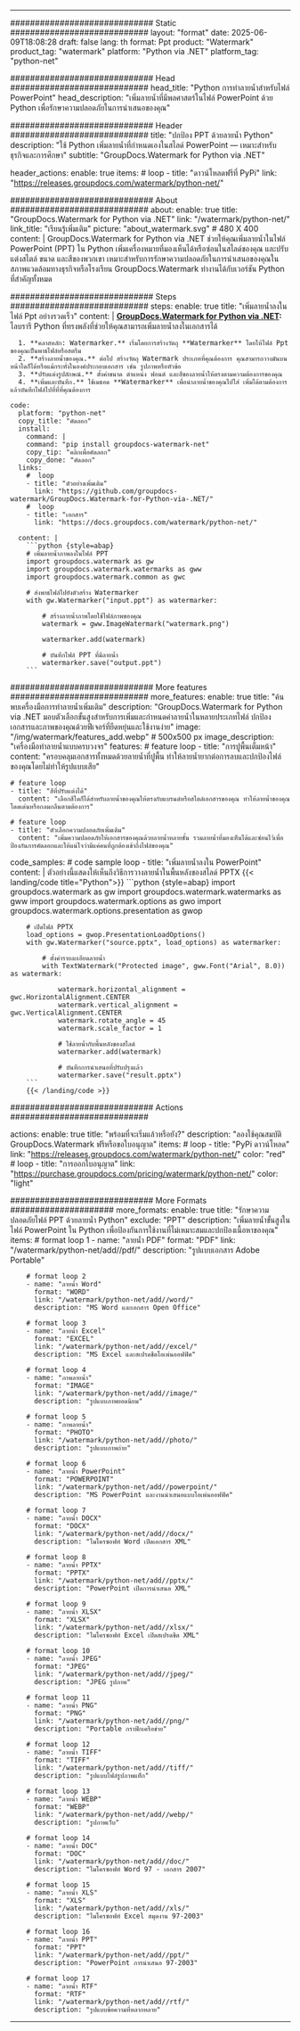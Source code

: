 
---
############################# Static ############################
layout: "format"
date:  2025-06-09T18:08:28
draft: false
lang: th
format: Ppt
product: "Watermark"
product_tag: "watermark"
platform: "Python via .NET"
platform_tag: "python-net"

############################# Head ############################
head_title: "Python การทำลายน้ำสำหรับไฟล์ PowerPoint"
head_description: "เพิ่มลายน้ำที่มีพลศาสตร์ในไฟล์ PowerPoint ด้วย Python เพื่อรักษาความปลอดภัยในการนำเสนอของคุณ"

############################# Header ############################
title: "ปกป้อง PPT ด้วยลายน้ำ Python" 
description: "ใช้ Python เพิ่มลายน้ำที่กำหนดเองในสไลด์ PowerPoint — เหมาะสำหรับธุรกิจและการศึกษา"
subtitle: "GroupDocs.Watermark for Python via .NET" 

header_actions:
  enable: true
  items:
    #  loop
    - title: "ดาวน์โหลดฟรีที่ PyPi"
      link: "https://releases.groupdocs.com/watermark/python-net/"
      
############################# About ############################
about:
    enable: true
    title: "GroupDocs.Watermark for Python via .NET"
    link: "/watermark/python-net/"
    link_title: "เรียนรู้เพิ่มเติม"
    picture: "about_watermark.svg" # 480 X 400
    content: |
       GroupDocs.Watermark for Python via .NET ช่วยให้คุณเพิ่มลายน้ำในไฟล์ PowerPoint (PPT) ใน Python เพิ่มเครื่องหมายที่มองเห็นได้หรือซ่อนในสไลด์ของคุณ และปรับแต่งสไตล์ ขนาด และสีของพวกเขา เหมาะสำหรับการรักษาความปลอดภัยในการนำเสนอของคุณในสภาพแวดล้อมทางธุรกิจหรือโรงเรียน GroupDocs.Watermark ทำงานได้กับเวอร์ชัน Python ที่สำคัญทั้งหมด

############################# Steps ############################
steps:
    enable: true
    title: "เพิ่มลายน้ำลงในไฟล์ Ppt อย่างรวดเร็ว"
    content: |
      **[GroupDocs.Watermark for Python via .NET](https://products.groupdocs.com/watermark/python-net/):** ไลบรารี Python ที่ทรงพลังที่ช่วยให้คุณสามารถเพิ่มลายน้ำลงในเอกสารได้
      
      1. **คลาสหลัก: Watermarker.** เริ่มโดยการสร้างวัตถุ **Watermarker** โดยให้ไฟล์ Ppt ของคุณเป็นพาธไฟล์หรือสตรีม
      2. **สร้างลายน้ำของคุณ.** ต่อไป สร้างวัตถุ Watermark ประเภทที่คุณต้องการ คุณสามารถวางมันบนหน้าใดก็ได้หรือแม้กระทั่งในองค์ประกอบเอกสาร เช่น รูปภาพหรือหัวข้อ
      3. **ปรับแต่งรูปลักษณ์.** ตั้งค่าขนาด ตำแหน่ง ฟอนต์ และสีของลายน้ำให้ตรงตามความต้องการของคุณ
      4. **เพิ่มและบันทึก.** ใช้เมธอด **Watermarker** เพื่อนำลายน้ำของคุณไปใส่ เพิ่มได้ตามต้องการ แล้วบันทึกไฟล์ไปที่ที่ที่คุณต้องการ
   
    code:
      platform: "python-net"
      copy_title: "คัดลอก"
      install:
        command: |
        command: "pip install groupdocs-watermark-net"
        copy_tip: "คลิกเพื่อคัดลอก"
        copy_done: "คัดลอก"
      links:
        #  loop
        - title: "ตัวอย่างเพิ่มเติม"
          link: "https://github.com/groupdocs-watermark/GroupDocs.Watermark-for-Python-via-.NET/"
        #  loop
        - title: "เอกสาร"
          link: "https://docs.groupdocs.com/watermark/python-net/"
          
      content: |
        ```python {style=abap}
        # เพิ่มลายน้ำภาพลงในไฟล์ PPT
        import groupdocs.watermark as gw
        import groupdocs.watermark.watermarks as gww
        import groupdocs.watermark.common as gwс

        # ส่งพาธไฟล์ไปยังตัวสร้าง Watermarker
        with gw.Watermarker("input.ppt") as watermarker:

            # สร้างลายน้ำภาพโดยใช้ไฟล์ภาพของคุณ
            watermark = gww.ImageWatermark("watermark.png")

            watermarker.add(watermark)

            # บันทึกไฟล์ PPT ที่มีลายน้ำ
            watermarker.save("output.ppt")
        ```  

############################# More features ############################
more_features:
  enable: true
  title: "ค้นพบเครื่องมือการทำลายน้ำเพิ่มเติม"
  description: "GroupDocs.Watermark for Python via .NET มอบตัวเลือกขั้นสูงสำหรับการเพิ่มและกำหนดค่าลายน้ำในหลายประเภทไฟล์ ปกป้องเอกสารและภาพของคุณด้วยฟีเจอร์ที่ยืดหยุ่นและใช้งานง่าย"
  image: "/img/watermark/features_add.webp" # 500x500 px
  image_description: "เครื่องมือทำลายน้ำแบบครบวงจร"
  features:
    # feature loop
    - title: "การปูพื้นเต็มหน้า"
      content: "ครอบคลุมเอกสารทั้งหมดด้วยลายน้ำที่ปูพื้น ทำให้ลายน้ำยากต่อการลบและปกป้องไฟล์ของคุณโดยไม่ทำให้รูปแบบเสีย"

    # feature loop
    - title: "สีที่ปรับแต่งได้"
      content: "เลือกสีใดก็ได้สำหรับลายน้ำของคุณให้ตรงกับแบรนด์หรือสไตล์เอกสารของคุณ ทำให้ลายน้ำของคุณโดดเด่นหรือกลมกลืนตามต้องการ"

    # feature loop
    - title: "ตัวเลือกความปลอดภัยเพิ่มเติม"
      content: "เพิ่มความปลอดภัยให้เอกสารของคุณด้วยลายน้ำหลายชั้น รวมลายน้ำที่มองเห็นได้และซ่อนไว้เพื่อป้องกันการคัดลอกและให้แน่ใจว่ามีแค่คนที่ถูกต้องเข้าถึงไฟล์ของคุณ"
      
  code_samples:
    # code sample loop
    - title: "เพิ่มลายน้ำลงใน PowerPoint"
      content: |
        ตัวอย่างนี้แสดงให้เห็นถึงวิธีการวางลายน้ำในพื้นหลังของสไลด์ PPTX
        {{< landing/code title="Python">}}
        ```python {style=abap}
        import groupdocs.watermark as gw
        import groupdocs.watermark.watermarks as gww
        import groupdocs.watermark.options as gwo
        import groupdocs.watermark.options.presentation as gwop

        # เปิดไฟล์ PPTX
        load_options = gwop.PresentationLoadOptions()
        with gw.Watermarker("source.pptx", load_options) as watermarker:

            # ตั้งค่ารายละเอียดลายน้ำ
            with TextWatermark("Protected image", gww.Font("Arial", 8.0)) as watermark:

                watermark.horizontal_alignment = gwс.HorizontalAlignment.CENTER
                watermark.vertical_alignment = gwс.VerticalAlignment.CENTER
                watermark.rotate_angle = 45
                watermark.scale_factor = 1

                # ใช้ลายน้ำกับพื้นหลังของสไลด์
                watermarker.add(watermark)

                # บันทึกการนำเสนอที่ปรับปรุงแล้ว
                watermarker.save("result.pptx")
        ```
        {{< /landing/code >}}


############################# Actions ############################

actions:
  enable: true
  title: "พร้อมที่จะเริ่มแล้วหรือยัง?"
  description: "ลองใช้คุณสมบัติ GroupDocs.Watermark ฟรีหรือขอใบอนุญาต"
  items:
    #  loop
    - title: "PyPi ดาวน์โหลด"
      link: "https://releases.groupdocs.com/watermark/python-net/"
      color: "red"
        #  loop
    - title: "การออกใบอนุญาต"
      link: "https://purchase.groupdocs.com/pricing/watermark/python-net/"
      color: "light"


############################# More Formats #####################
more_formats:
    enable: true
    title: "รักษาความปลอดภัยไฟล์ PPT ด้วยลายน้ำ Python"
    exclude: "PPT"
    description: "เพิ่มลายน้ำขั้นสูงในไฟล์ PowerPoint ใน Python เพื่อป้องกันการใช้งานที่ไม่เหมาะสมและปกป้องเนื้อหาของคุณ"
    items: 
        # format loop 1
        - name: "ลายน้ำ PDF"
          format: "PDF"
          link: "/watermark/python-net/add//pdf/"
          description: "รูปแบบเอกสาร Adobe Portable"

        # format loop 2
        - name: "ลายน้ำ Word"
          format: "WORD"
          link: "/watermark/python-net/add//word/"
          description: "MS Word และเอกสาร Open Office"
          
        # format loop 3
        - name: "ลายน้ำ Excel"
          format: "EXCEL"
          link: "/watermark/python-net/add//excel/"
          description: "MS Excel และสเปรดชีตโอเพ่นออฟฟิศ"

        # format loop 4
        - name: "ภาพลายน้ำ"
          format: "IMAGE"
          link: "/watermark/python-net/add//image/"
          description: "รูปแบบภาพยอดนิยม"

        # format loop 5
        - name: "ภาพลายน้ำ"
          format: "PHOTO"
          link: "/watermark/python-net/add//photo/"
          description: "รูปแบบภาพถ่าย"

        # format loop 6
        - name: "ลายน้ำ PowerPoint"
          format: "POWERPOINT"
          link: "/watermark/python-net/add//powerpoint/"
          description: "MS PowerPoint และงานนำเสนอแบบโอเพ่นออฟฟิศ"

        # format loop 7
        - name: "ลายน้ำ DOCX"
          format: "DOCX"
          link: "/watermark/python-net/add//docx/"
          description: "ไมโครซอฟท์ Word เปิดเอกสาร XML"
          
        # format loop 8
        - name: "ลายน้ำ PPTX"
          format: "PPTX"
          link: "/watermark/python-net/add//pptx/"
          description: "PowerPoint เปิดการนำเสนอ XML"
          
        # format loop 9
        - name: "ลายน้ำ XLSX"
          format: "XLSX"
          link: "/watermark/python-net/add//xlsx/"
          description: "ไมโครซอฟท์ Excel เปิดสเปรดชีต XML"

        # format loop 10
        - name: "ลายน้ำ JPEG"
          format: "JPEG"
          link: "/watermark/python-net/add//jpeg/"
          description: "JPEG รูปภาพ"

        # format loop 11
        - name: "ลายน้ำ PNG"
          format: "PNG"
          link: "/watermark/python-net/add//png/"
          description: "Portable กราฟิกเครือข่าย"

        # format loop 12
        - name: "ลายน้ำ TIFF"
          format: "TIFF"
          link: "/watermark/python-net/add//tiff/"
          description: "รูปแบบไฟล์รูปภาพแท็ก"

        # format loop 13
        - name: "ลายน้ำ WEBP"
          format: "WEBP"
          link: "/watermark/python-net/add//webp/"
          description: "รูปภาพเว็บ"

        # format loop 14
        - name: "ลายน้ำ DOC"
          format: "DOC"
          link: "/watermark/python-net/add//doc/"
          description: "ไมโครซอฟท์ Word 97 - เอกสาร 2007"

        # format loop 15
        - name: "ลายน้ำ XLS"
          format: "XLS"
          link: "/watermark/python-net/add//xls/"
          description: "ไมโครซอฟท์ Excel สมุดงาน 97-2003"

        # format loop 16
        - name: "ลายน้ำ PPT"
          format: "PPT"
          link: "/watermark/python-net/add//ppt/"
          description: "PowerPoint การนำเสนอ 97-2003"

        # format loop 17
        - name: "ลายน้ำ RTF"
          format: "RTF"
          link: "/watermark/python-net/add//rtf/"
          description: "รูปแบบข้อความที่หลากหลาย"

---